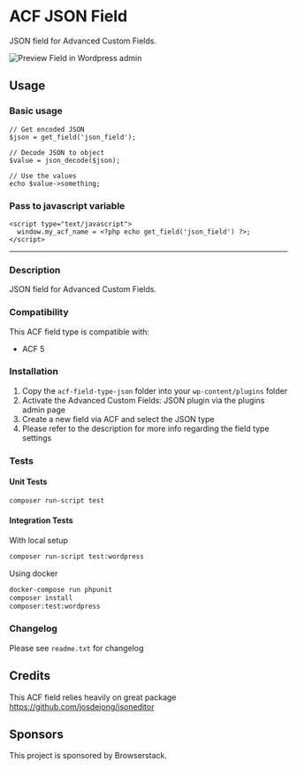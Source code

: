 # ACF JSON Field

JSON field for Advanced Custom Fields.

![Preview Field in Wordpress admin](https://raw.githubusercontent.com/bitterendio/acf-field-type-json/master/screenshot.png)

## Usage

### Basic usage

    // Get encoded JSON
    $json = get_field('json_field');

    // Decode JSON to object
    $value = json_decode($json);

    // Use the values
    echo $value->something;

### Pass to javascript variable

    <script type="text/javascript">
      window.my_acf_name = <?php echo get_field('json_field') ?>;
    </script>

---

### Description

JSON field for Advanced Custom Fields.

### Compatibility

This ACF field type is compatible with:

- ACF 5

### Installation

1.  Copy the `acf-field-type-json` folder into your `wp-content/plugins` folder
2.  Activate the Advanced Custom Fields: JSON plugin via the plugins admin page
3.  Create a new field via ACF and select the JSON type
4.  Please refer to the description for more info regarding the field type settings

### Tests

#### Unit Tests

```sh
composer run-script test
```

#### Integration Tests

With local setup

```sh
composer run-script test:wordpress
```

Using docker
```sh
docker-compose run phpunit
composer install
composer:test:wordpress
```

### Changelog

Please see `readme.txt` for changelog

## Credits

This ACF field relies heavily on great package https://github.com/josdejong/jsoneditor


## Sponsors

This project is sponsored by Browserstack.
